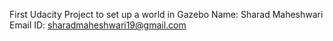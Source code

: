 First Udacity Project to set up a world in Gazebo
Name: Sharad Maheshwari
Email ID: sharadmaheshwari19@gmail.com
